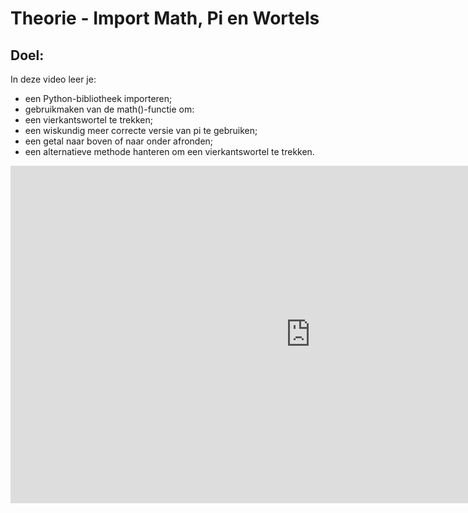 # Theorie - Import Math, Pi en Wortels


## Doel:

In deze video leer je: 
* een Python-bibliotheek importeren; 
* gebruikmaken van de math()-functie om: 
* een vierkantswortel te trekken; 
* een wiskundig meer correcte versie van pi te gebruiken; 
* een getal naar boven of naar onder afronden; 
* een alternatieve methode hanteren om een vierkantswortel te trekken. 


<iframe width="960" height="540" src="https://www.youtube.com/embed/GEusGALMCh4" title="Python in de Klas - Import Math, Pi en Vierkantswortels" frameborder="0" allow="accelerometer; autoplay; clipboard-write; encrypted-media; gyroscope; picture-in-picture; web-share" allowfullscreen></iframe>
